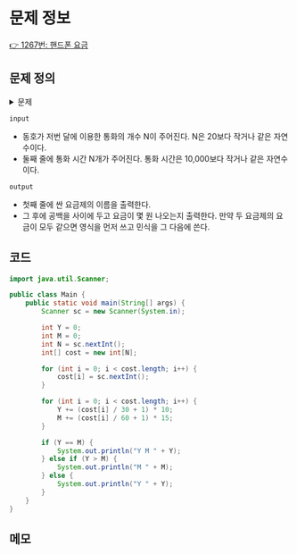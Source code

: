 # 문제 정보

[👉 1267번: 핸드폰 요금](https://www.acmicpc.net/problem/1267)

## 문제 정의
<details><summary> 문제
</summary>

#### 동호는 새악대로 T 통신사의 새 핸드폰 옴머나를 샀다. 새악대로 T 통신사는 동호에게 다음 두 가지 요금제 중 하나를 선택하라고 했다.

영식 요금제
민식 요금제
영식 요금제는 30초마다 10원씩 청구된다. 이 말은 만약 29초 또는 그 보다 적은 시간 통화를 했으면 10원이 청구된다. 만약 30초부터 59초 사이로 통화를 했으면 20원이 청구된다.

민식 요금제는 60초마다 15원씩 청구된다. 이 말은 만약 59초 또는 그 보다 적은 시간 통화를 했으면 15원이 청구된다. 만약 60초부터 119초 사이로 통화를 했으면 30원이 청구된다.

동호가 저번 달에 새악대로 T 통신사를 이용할 때 통화 시간 목록이 주어지면 어느 요금제를 사용 하는 것이 저렴한지 출력하는 프로그램을 작성하시오.
</details>

`input`
- 동호가 저번 달에 이용한 통화의 개수 N이 주어진다. N은 20보다 작거나 같은 자연수이다.
- 둘째 줄에 통화 시간 N개가 주어진다. 통화 시간은 10,000보다 작거나 같은 자연수이다.

`output`
- 첫째 줄에 싼 요금제의 이름을 출력한다.
- 그 후에 공백을 사이에 두고 요금이 몇 원 나오는지 출력한다. 만약 두 요금제의 요금이 모두 같으면 영식을 먼저 쓰고 민식을 그 다음에 쓴다.

## 코드

```java
import java.util.Scanner;

public class Main {
    public static void main(String[] args) {
        Scanner sc = new Scanner(System.in);

        int Y = 0;
        int M = 0;
        int N = sc.nextInt();
        int[] cost = new int[N];

        for (int i = 0; i < cost.length; i++) {
            cost[i] = sc.nextInt();
        }

        for (int i = 0; i < cost.length; i++) {
            Y += (cost[i] / 30 + 1) * 10;
            M += (cost[i] / 60 + 1) * 15;
        }

        if (Y == M) {
            System.out.println("Y M " + Y);
        } else if (Y > M) {
            System.out.println("M " + M);
        } else {
            System.out.println("Y " + Y);
        }
    }
}
```

## 메모
